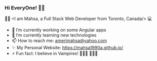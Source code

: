 ### Hi EveryOne! 👋😊

   🙋‍♀️ <I am Mahsa, a Full Stack Web Developer from Toronto, Canada/>  💻

- 🔭 I’m currently working on some Angular apps
- 🌱 I’m currently learning new technologies
- 📫 How to reach me: amerimahsa@yahoo.com
- ✨ My Personal Website: https://mahsa1990a.github.io/
- ⚡ Fun fact: I believe in Vampires! 🧛🏼‍♀️ 🧛🏼‍♂️

